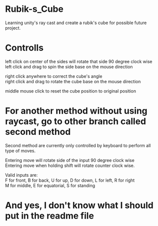 # Rubik-s_Cube
Learning unity's ray cast and create a rubik's cube for possible future project.

# Controlls

left click on center of the sides will rotate that side 90 degree clock wise\
left click and drag to spin the side base on the mouse direction 


right click anywhere to correct the cube's angle\
right click and drag to rotate the cube base on the mouse direction

middle mouse click to reset the cube position to original position




# For another method without using raycast, go to other branch called second method

Second method are currently only controlled by keyboard to perform all type of moves.


Entering move will rotate side of the input 90 degree clock wise\
Entering move when holding shift will rotate counter clock wise.


Valid inputs are:   \
F for front, B for back, U for up, D for down, L for left, R for right\
M for middle, E for equatorial, S for standing

































# And yes, I don't know what I should put in the readme file
